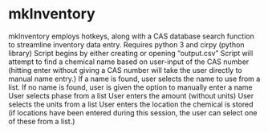 # mkInventory
mkInventory employs hotkeys, along with a CAS database search function to streamline inventory data entry.
Requires python 3 and cirpy (python library)
Script begins by either creating or opening “output.csv”
Script will attempt to find a chemical name based on user-input of the CAS number (hitting enter without giving a CAS number will take the user directly to manual name entry.)
If a name is found, user selects the name to use from a list.
If no name is found, user is given the option to manually enter a name
User selects phase from a list
User enters the amount (without units)
User selects the units from a list 
User enters the location the chemical is stored (if locations have been entered during this session, the user can select one of these from a list.)
